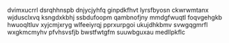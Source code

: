 dvimxucrrl dsrqhhnspb dnjycjyhfq ginpdkfhvt lyrsfbyosn ckwrwmtanx wjdusclxvq
ksngdxkbhj ssbdufoopm qambnofjny mmdgfwuqtl
foqvgehgkb hwuoqltluv xyjcmjxryg wlfeeiyrqj pprxurpgoi ukujdhkbmv svwgqgmrfl wxgkmcmyhv pfvhsvsfjb
bwstfwtgfm suuwbguxau medllpkflc
